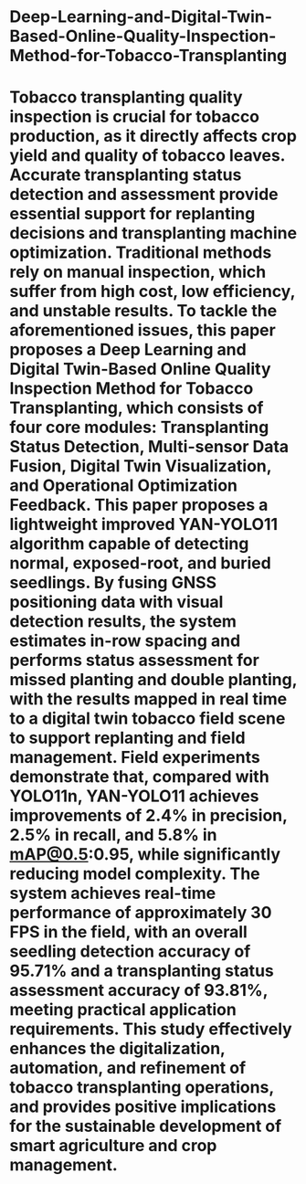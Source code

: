 # Deep-Learning-and-Digital-Twin-Based-Online-Quality-Inspection-Method-for-Tobacco-Transplanting
# Tobacco transplanting quality inspection is crucial for tobacco production, as it directly affects crop yield and quality of tobacco leaves. Accurate transplanting status detection and assessment provide essential support for replanting decisions and transplanting machine optimization. Traditional methods rely on manual inspection, which suffer from high cost, low efficiency, and unstable results. To tackle the aforementioned issues, this paper proposes a Deep Learning and Digital Twin-Based Online Quality Inspection Method for Tobacco Transplanting, which consists of four core modules: Transplanting Status Detection, Multi-sensor Data Fusion, Digital Twin Visualization, and Operational Optimization Feedback. This paper proposes a lightweight improved YAN-YOLO11 algorithm capable of detecting normal, exposed-root, and buried seedlings. By fusing GNSS positioning data with visual detection results, the system estimates in-row spacing and performs status assessment for missed planting and double planting, with the results mapped in real time to a digital twin tobacco field scene to support replanting and field management. Field experiments demonstrate that, compared with YOLO11n, YAN-YOLO11 achieves improvements of 2.4% in precision, 2.5% in recall, and 5.8% in mAP@0.5:0.95, while significantly reducing model complexity. The system achieves real-time performance of approximately 30 FPS in the field, with an overall seedling detection accuracy of 95.71% and a transplanting status assessment accuracy of 93.81%, meeting practical application requirements. This study effectively enhances the digitalization, automation, and refinement of tobacco transplanting operations, and provides positive implications for the sustainable development of smart agriculture and crop management.
